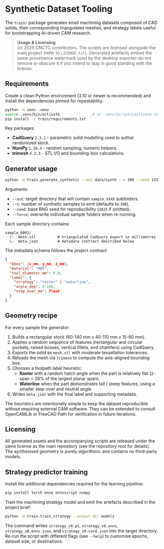 # Synthetic Dataset Tooling

The `train/` package generates small machining datasets composed of CAD solids,
their corresponding triangulated meshes, and strategy labels useful for
bootstrapping AI-driven CAM research.

> **Usage & Licensing**  
> (c) 2025 CNCTC contributors. The scripts are licensed alongside the main project (refer to `LICENSE.txt`). Generated artefacts embed the same provenance watermark used by the desktop exporter-do not remove or obscure it if you intend to stay in good standing with the license.

## Requirements

Create a clean Python environment (3.10 or newer is recommended) and install the
dependencies pinned for repeatability:

```bash
python -m venv .venv
source .venv/bin/activate               # or .venv\Scripts\activate on Windows
pip install -r train/requirements.txt
```

Key packages:

* **CadQuery** `2.3.1` - parametric solid modelling used to author randomized stock.
* **NumPy** `1.26.4` - random sampling, numeric helpers.
* **trimesh** `4.2.3` - STL I/O and bounding-box calculations.

## Generator usage

```bash
python -m train.generate_synthetic --out data/synth --n 300 --seed 1337 --force
```

Arguments:

* `--out`: target directory that will contain `sample_XXXX` subfolders.
* `--n`: number of synthetic samples to emit (defaults to `300`).
* `--seed`: base RNG seed for reproducibility (`2025` if omitted).
* `--force`: overwrite individual sample folders when re-running.

Each sample directory contains:

```
sample_0001/
  |-  mesh.stl          # triangulated CadQuery export in millimetres
  \-  meta.json         # metadata contract described below
```

The metadata schema follows the project contract:

```json
{
  "bbox": [x_mm, y_mm, z_mm],
  "material": "MDF",
  "tool_diameter_mm": 6.0,
  "label": {
    "strategy": "raster" | "waterline",
    "angle_deg": 0-180,
    "step_over_mm": float
  }
}
```

## Geometry recipe

For every sample the generator:

1. Builds a rectangular stock (60-140 mm x 40-110 mm x 15-60 mm).
2. Applies a random sequence of features (rectangular and circular pockets,
   raised bosses, vertical fillets, and chamfers) using CadQuery.
3. Exports the solid as `mesh.stl` with moderate tessellation tolerances.
4. Reloads the mesh via `trimesh` to compute the axis-aligned bounding box.
5. Chooses a toolpath label heuristic:
   * **Raster** with a random hatch angle when the part is relatively flat
     (z-span < 28% of the largest planar span).
   * **Waterline** when the part demonstrates tall / steep features, using a
     smaller step-over and neutral angle.
6. Writes `meta.json` with the final label and supporting metadata.

The heuristics are intentionally simple to keep the dataset reproducible without
requiring external CAM software. They can be extended to consult OpenCAMLib or
FreeCAD Path for verification in future iterations.

## Licensing

All generated assets and the accompanying scripts are released under the same
license as the main repository (see the repository root for details). The
synthesised geometry is purely algorithmic and contains no third-party models.

## Strategy predictor training

Install the additional dependencies required for the learning pipeline:

```bash
pip install torch onnx onnxscript numpy
```

Train the machining strategy model and emit the artefacts described in the project brief:

```bash
python -m train.train_strategy --output-dir models
```

The command writes `strategy_v0.pt`, `strategy_v0.onnx`, `strategy_v0.onnx.json`, and `strategy_v0.card.json` into the target directory. Re-run the script with different flags (see `--help`) to customise epochs, dataset size, or destinations.
